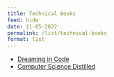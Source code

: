 ```yaml
---
title: Technical Books
feed: hide
date: 11-05-2022
permalink: /list/technical-books
format: list
---
```


- [Dreaming in Code](https://www.amazon.in/Dreaming-Code-Programmers-Transcendent-Software/dp/1400082471/ref=sr_1_1?crid=27933O08OMB8K&keywords=Dreaming+in+Code&qid=1659941088&sprefix=dreaming+in+code+%2Caps%2C207&sr=8-1)
- [Computer Science Distilled](https://www.amazon.in/Computer-Science-Distilled-Computational-Problems/dp/0997316020/ref=sr_1_1?crid=1FCFZ2VKGC7CM&keywords=Computer+Science+Distilled&qid=1659979296&sprefix=computer+science+distilled%2Caps%2C207&sr=8-1)
